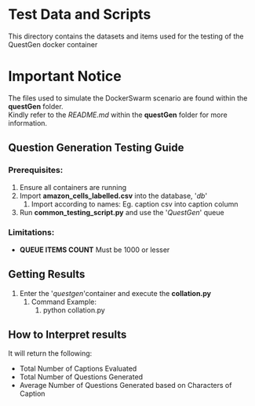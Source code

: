 # Test Data and Scripts
This directory contains the datasets and items used for the testing of the QuestGen docker container

# Important Notice
The files used to simulate the DockerSwarm scenario are found within the **questGen** folder.
<br>Kindly refer to the _README.md_ within the **questGen** folder for more information. 

## Question Generation Testing Guide

### Prerequisites:

1) Ensure all containers are running
2) Import **amazon_cells_labelled.csv** into the database, '_db_'
    1) Import according to names: Eg. caption csv into caption column
3) Run **common_testing_script.py** and use the '_QuestGen_' queue

### Limitations:

- **QUEUE ITEMS COUNT** Must be 1000 or lesser

## Getting Results
1) Enter the '_questgen_'container and execute the **collation.py**
   1) Command Example:
      1) python collation.py

## How to Interpret results
It will return the following:
- Total Number of Captions Evaluated
- Total Number of Questions Generated
- Average Number of Questions Generated based on Characters of Caption